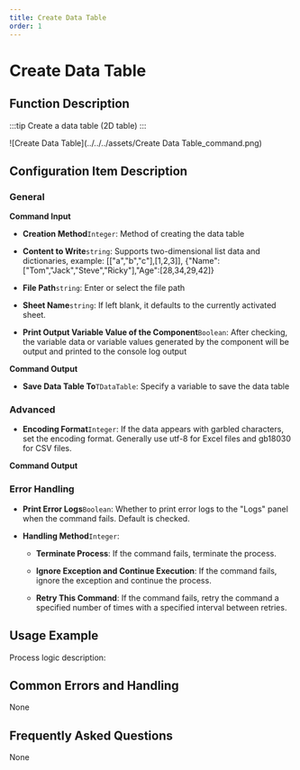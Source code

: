 ```yaml
---
title: Create Data Table
order: 1
---
```


# Create Data Table

## Function Description

:::tip 
Create a data table (2D table)
:::

![Create Data Table](../../../assets/Create Data Table_command.png)

## Configuration Item Description

### General

**Command Input**

- **Creation Method**`Integer`: Method of creating the data table

- **Content to Write**`string`: Supports two-dimensional list data and dictionaries, example: [["a","b","c"],[1,2,3]], {"Name":["Tom","Jack","Steve","Ricky"],"Age":[28,34,29,42]}

- **File Path**`string`: Enter or select the file path

- **Sheet Name**`string`: If left blank, it defaults to the currently activated sheet.

- **Print Output Variable Value of the Component**`Boolean`: After checking, the variable data or variable values generated by the component will be output and printed to the console log output


**Command Output**

- **Save Data Table To**`TDataTable`: Specify a variable to save the data table

### Advanced

- **Encoding Format**`Integer`: If the data appears with garbled characters, set the encoding format. Generally use utf-8 for Excel files and gb18030 for CSV files.


**Command Output**

### Error Handling

- **Print Error Logs**`Boolean`: Whether to print error logs to the "Logs" panel when the command fails. Default is checked. 

- **Handling Method**`Integer`:

    - **Terminate Process**: If the command fails, terminate the process.

    - **Ignore Exception and Continue Execution**: If the command fails, ignore the exception and continue the process.

    - **Retry This Command**: If the command fails, retry the command a specified number of times with a specified interval between retries.

## Usage Example

Process logic description:

## Common Errors and Handling

None

## Frequently Asked Questions

None

